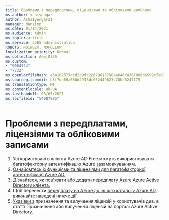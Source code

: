 ```yaml
---
title: Проблеми з передплатами, ліцензіями та обліковими записами
ms.author: v-aiyengar
author: AshaIyengar21
manager: dansimp
ms.date: 01/14/2021
ms.audience: Admin
ms.topic: article
ms.service: o365-administration
ROBOTS: NOINDEX, NOFOLLOW
localization_priority: Normal
ms.collection: Adm_O365
ms.custom:
- "9004324"
- "7732"
ms.openlocfilehash: a54102577dcd2c9fc2c679615798aa646c4367886b6599cfc630f4a7f8484a2f
ms.sourcegitcommit: b5f7da89a650d2915dc652449623c78be6247175
ms.translationtype: MT
ms.contentlocale: uk-UA
ms.lasthandoff: 08/05/2021
ms.locfileid: "54087985"
---
```

# <a name="issues-with-subscriptions-licenses-and-accounts"></a>Проблеми з передплатами, ліцензіями та обліковими записами

1. Усі користувачі в клієнта Azure AD Free можуть використовувати багатофакторну автентифікацію Azure [за](https://docs.microsoft.com/azure/active-directory/fundamentals/concept-fundamentals-security-defaults)замовчуванням.
1. [Ознайомтесь із функціями та ліцензіями для багатофакторної автентифікації Azure AD.](https://docs.microsoft.com/azure/active-directory/authentication/concept-mfa-licensing)
1. Дізнайтеся, [як пов'язати або додати передплату Azure Azure Active Directory клієнта.](https://docs.microsoft.com/azure/active-directory/fundamentals/active-directory-how-subscriptions-associated-directory)
1. Щоб перенести [передплату на Azure до іншого каталогу Azure AD, виконайте наведені нижче дії.](https://docs.microsoft.com/azure/role-based-access-control/transfer-subscription)
1. [Указівки з](https://docs.microsoft.com/azure/active-directory/fundamentals/license-users-groups) призначення та вилучення ліцензій у користувачів див. в статті Призначення або вилучення ліцензій на порталі Azure Active Directory.